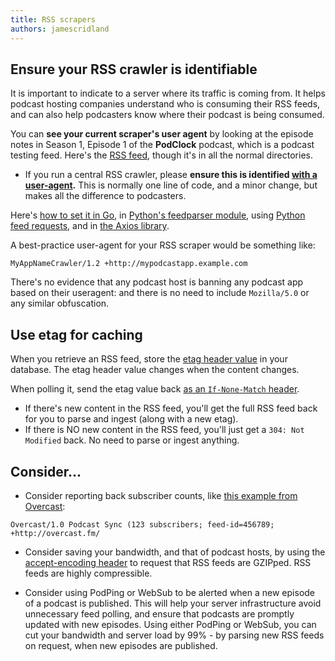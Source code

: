 ```yaml
---
title: RSS scrapers
authors: jamescridland
---
```


## Ensure your RSS crawler is identifiable

It is important to indicate to a server where its traffic is coming from. It helps podcast hosting companies understand who is consuming their RSS feeds, and can also help podcasters know where their podcast is being consumed.

<i class="far fa-lightbulb"></i> You can **see your current scraper's user agent** by looking at the episode notes in Season 1, Episode 1 of the **PodClock** podcast, which is a podcast testing feed. Here's the [RSS feed](https://podnews.net/clock-rss), though it's in all the normal directories.

* If you run a central RSS crawler, please **ensure this is identified [with a user-agent](/app-developers/user-agents.html).** This is normally one line of code, and a minor change, but makes all the difference to podcasters.

Here's [how to set it in Go](https://stackoverflow.com/questions/13263492/set-useragent-in-http-request), in [Python's feedparser module](https://pythonhosted.org/feedparser/http-useragent.html), using [Python feed requests](https://stackoverflow.com/questions/10606133/sending-user-agent-using-requests-library-in-python), and in [the Axios library](https://github.com/axios/axios/issues/2560#issuecomment-555778304).

A best-practice user-agent for your RSS scraper would be something like:

`MyAppNameCrawler/1.2 +http://mypodcastapp.example.com`

There's no evidence that any podcast host is banning any podcast app based on their useragent: and there is no need to include `Mozilla/5.0` or any similar obfuscation.

## Use etag for caching

When you retrieve an RSS feed, store the [etag header value](https://developer.mozilla.org/en-US/docs/Web/HTTP/Headers/ETag) in your database. The etag header value changes when the content changes.

When polling it, send the etag value back [as an `If-None-Match` header](https://developer.mozilla.org/en-US/docs/Web/HTTP/Headers/If-None-Match).
* If there's new content in the RSS feed, you'll get the full RSS feed back for you to parse and ingest (along with a new etag).
* If there is NO new content in the RSS feed, you'll just get a `304: Not Modified` back. No need to parse or ingest anything.

## Consider...

* Consider reporting back subscriber counts, like [this example from Overcast](https://overcast.fm/podcasterinfo):

`Overcast/1.0 Podcast Sync (123 subscribers; feed-id=456789; +http://overcast.fm/`

* Consider saving your bandwidth, and that of podcast hosts, by using the [accept-encoding header](https://developer.mozilla.org/en-US/docs/Web/HTTP/Headers/Accept-Encoding) to request that RSS feeds are GZIPped. RSS feeds are highly compressible.

* Consider using PodPing or WebSub to be alerted when a new episode of a podcast is published. This will help your server infrastructure avoid unnecessary feed polling, and ensure that podcasts are promptly updated with new episodes. Using either PodPing or WebSub, you can cut your bandwidth and server load by 99% - by parsing new RSS feeds on request, when new episodes are published.
